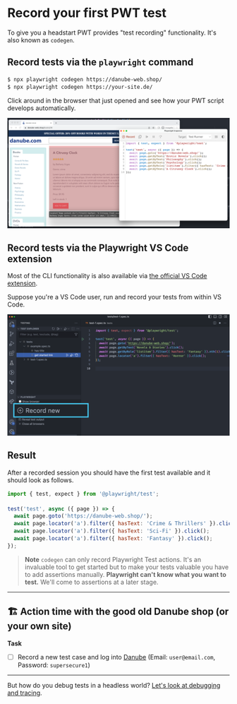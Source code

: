 # Record your first PWT test

To give you a headstart PWT provides "test recording" functionality. It's also known as `codegen`.
## Record tests via the `playwright` command

```bash
$ npx playwright codegen https://danube-web.shop/
$ npx playwright codegen https://your-site.de/
```

Click around in the browser that just opened and see how your PWT script develops automatically.

![Record tests via codegen](../../assets/01-02-recording-with-codegen.png)

## Record tests via the Playwright VS Code extension

Most of the CLI functionality is also available via [the official VS Code extension](https://marketplace.visualstudio.com/items?itemName=ms-playwright.playwright).

Suppose you're a VS Code user, run and record your tests from within VS Code.

![Record tests in VS Code](../../assets/01-02-recording-vs-code.png)

## Result

After a recorded session you should have the first test available and it should look as follows.

```javascript
import { test, expect } from '@playwright/test';

test('test', async ({ page }) => {
  await page.goto('https://danube-web.shop/');
  await page.locator('a').filter({ hasText: 'Crime & Thrillers' }).click();
  await page.locator('a').filter({ hasText: 'Sci-Fi' }).click();
  await page.locator('a').filter({ hasText: 'Fantasy' }).click();
});
```

> **Note**
> `codegen` can only record Playwright Test actions. It's an invaluable tool to get started but to make your tests valuable you have to add assertions manually. **Playwright can't know what you want to test.** We'll come to assertions at a later stage.

-----

## 🏗️ Action time with the good old Danube shop (or your own site)

**Task**

- [ ] Record a new test case and log into [Danube](https://danube-web.shop/) (Email: `user@email.com`, Password: `supersecure1`)

-----

But how do you debug tests in a headless world? [Let's look at debugging and tracing](./03-debugging-and-traces.md).
